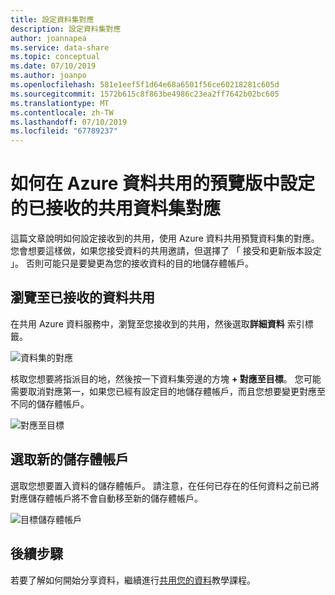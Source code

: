 ```yaml
---
title: 設定資料集對應
description: 設定資料集對應
author: joannapea
ms.service: data-share
ms.topic: conceptual
ms.date: 07/10/2019
ms.author: joanpo
ms.openlocfilehash: 581e1eef5f1d64e68a6501f56ce60218281c605d
ms.sourcegitcommit: 1572b615c8f863be4986c23ea2ff7642b02bc605
ms.translationtype: MT
ms.contentlocale: zh-TW
ms.lasthandoff: 07/10/2019
ms.locfileid: "67789237"
---
```

# <a name="how-to-configure-a-dataset-mapping-for-a-received-share-in-azure-data-share-preview"></a>如何在 Azure 資料共用的預覽版中設定的已接收的共用資料集對應

這篇文章說明如何設定接收到的共用，使用 Azure 資料共用預覽資料集的對應。 您會想要這樣做，如果您接受資料的共用邀請，但選擇了 「 接受和更新版本設定 」。 否則可能只是要變更為您的接收資料的目的地儲存體帳戶。 

## <a name="navigate-to-a-received-data-share"></a>瀏覽至已接收的資料共用

在共用 Azure 資料服務中，瀏覽至您接收到的共用，然後選取**詳細資料** 索引標籤。 

![資料集的對應](./media/dataset-mapping.png "資料集對應") 

核取您想要將指派目的地，然後按一下資料集旁邊的方塊 **+ 對應至目標**。 您可能需要取消對應第一，如果您已經有設定目的地儲存體帳戶，而且您想要變更對應至不同的儲存體帳戶。 

![對應至目標](./media/dataset-map-target.png "對應至目標") 

## <a name="select-a-new-storage-account"></a>選取新的儲存體帳戶 

選取您想要置入資料的儲存體帳戶。 請注意，在任何已存在的任何資料之前已將對應儲存體帳戶將不會自動移至新的儲存體帳戶。

![目標儲存體帳戶](./media/map-target.png "目標儲存體") 

## <a name="next-steps"></a>後續步驟

若要了解如何開始分享資料，繼續進行[共用您的資料](share-your-data.md)教學課程。



